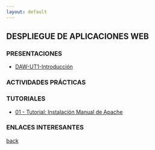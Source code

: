 ```yaml
---
layout: default
---
```


## DESPLIEGUE DE APLICACIONES WEB

### PRESENTACIONES  

* [DAW-UT1-Introducción](https://slides.com/manueljesusrodriguezarabi/deck-4b60c1/fullscreen)

### ACTIVIDADES PRÁCTICAS

### TUTORIALES

* [01 - Tutorial: Instalación Manual de Apache](https://docs.google.com/document/d/1jwjqaS1a8ck-DKe7FUTutS03L2L86gSH2j4onT6iHTU/edit?usp=sharing)

### ENLACES INTERESANTES


[back](https://mrodara.github.io)
